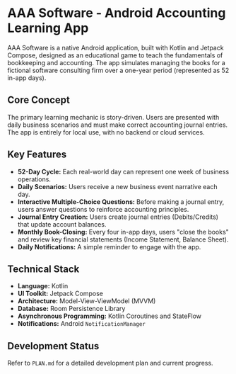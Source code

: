 # AAA Software - Android Accounting Learning App

AAA Software is a native Android application, built with Kotlin and Jetpack Compose, designed as an educational game to teach the fundamentals of bookkeeping and accounting. The app simulates managing the books for a fictional software consulting firm over a one-year period (represented as 52 in-app days).

## Core Concept

The primary learning mechanic is story-driven. Users are presented with daily business scenarios and must make correct accounting journal entries. The app is entirely for local use, with no backend or cloud services.

## Key Features

*   **52-Day Cycle:** Each real-world day can represent one week of business operations.
*   **Daily Scenarios:** Users receive a new business event narrative each day.
*   **Interactive Multiple-Choice Questions:** Before making a journal entry, users answer questions to reinforce accounting principles.
*   **Journal Entry Creation:** Users create journal entries (Debits/Credits) that update account balances.
*   **Monthly Book-Closing:** Every four in-app days, users "close the books" and review key financial statements (Income Statement, Balance Sheet).
*   **Daily Notifications:** A simple reminder to engage with the app.

## Technical Stack

*   **Language:** Kotlin
*   **UI Toolkit:** Jetpack Compose
*   **Architecture:** Model-View-ViewModel (MVVM)
*   **Database:** Room Persistence Library
*   **Asynchronous Programming:** Kotlin Coroutines and StateFlow
*   **Notifications:** Android `NotificationManager`

## Development Status

Refer to `PLAN.md` for a detailed development plan and current progress.
